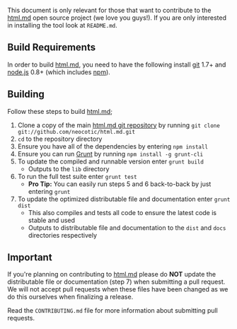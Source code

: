 This document is only relevant for those that want to contribute to the [html.md][] open source
project (we love you guys!). If you are only interested in installing the tool look at `README.md`.

## Build Requirements

In order to build [html.md][], you need to have the following install [git][] 1.7+ and [node.js][]
0.8+ (which includes [npm][]).

## Building

Follow these steps to build [html.md][];

1. Clone a copy of the main [html.md git repository](https://github.com/neocotic/html.md) by
   running `git clone git://github.com/neocotic/html.md.git`
2. `cd` to the repository directory
3. Ensure you have all of the dependencies by entering `npm install`
4. Ensure you can run [Grunt][] by running `npm install -g grunt-cli`
5. To update the compiled and runnable version enter `grunt build`
   * Outputs to the `lib` directory
6. To run the full test suite enter `grunt test`
   * **Pro Tip:** You can easily run steps 5 and 6 back-to-back by just entering `grunt`
7. To update the optimized distributable file and documentation enter `grunt dist`
   * This also compiles and tests all code to ensure the latest code is stable and used
   * Outputs to distributable file and documentation to the `dist` and `docs` directories
     respectively

## Important

If you're planning on contributing to [html.md][] please do **NOT** update the distributable file
or documentation (step 7) when submitting a pull request. We will not accept pull requests when
these files have been changed as we do this ourselves when finalizing a release.

Read the `CONTRIBUTING.md` file for more information about submitting pull requests.

[git]: http://git-scm.com
[grunt]: http://gruntjs.com
[html.md]: http://neocotic.com/html.md
[node.js]: http://nodejs.org
[npm]: http://npmjs.org
